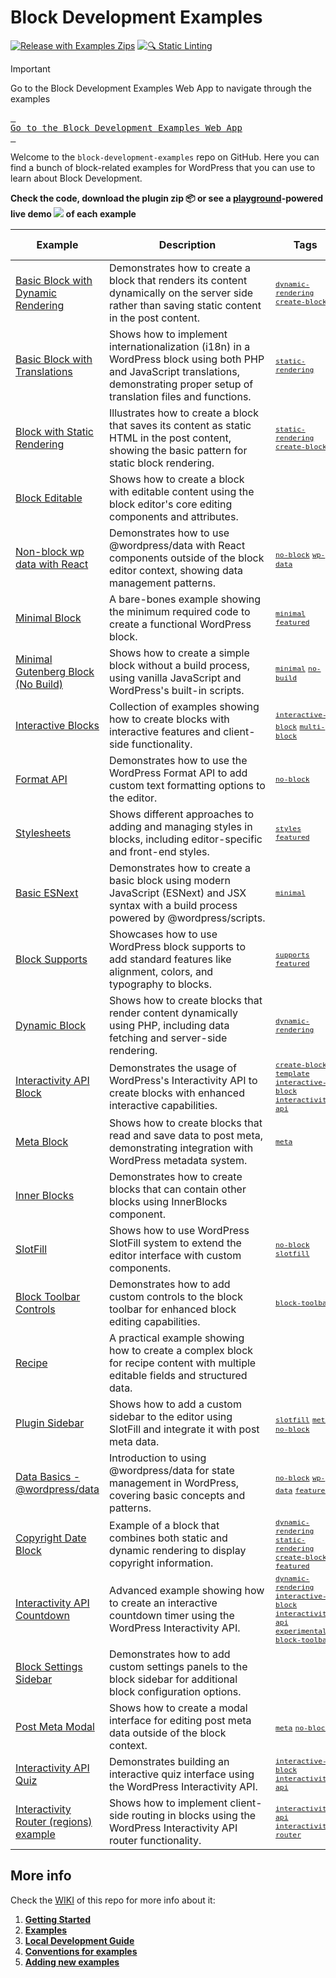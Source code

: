 # Block Development Examples

[![Release with Examples Zips](https://github.com/juanma-wp/block-development-examples/actions/workflows/release-zips.yml/badge.svg)](https://github.com/juanma-wp/block-development-examples/actions/workflows/release-zips.yml) [![🔍 Static Linting](https://github.com/juanma-wp/block-development-examples/actions/workflows/static-linting.yml/badge.svg)](https://github.com/juanma-wp/block-development-examples/actions/workflows/static-linting.yml)

> [!IMPORTANT]  
> Go to the Block Development Examples Web App to navigate through the examples
>
> [<kbd> <br>Go to the Block Development Examples Web App<br> </kbd>](https://juanma-wp.github.io/block-development-examples)

Welcome to the `block-development-examples` repo on GitHub. Here you can find a bunch of block-related examples for WordPress that you can use to learn about Block Development.

**Check the code, download the plugin zip 📦 or see a [playground](https://developer.wordpress.org/playground/)-powered live demo ![](https://raw.githubusercontent.com/WordPress/block-development-examples/trunk/_assets/icon-wp.svg) of each example**

<!-- Please, do not remove these @TABLE EXAMPLES BEGIN and @TABLE EXAMPLES END comments or modify the table inside. This table is automatically generated from the data at _data/examples.json and _data/tags.json -->
<!-- @TABLE EXAMPLES BEGIN -->

| Example                                                                                                                                          | <span style="display: inline-block; width:250px">Description</span>                                                                                                                | Tags                                                                                                                                                                                                                                                                                                                                                                                                                                                                                                                                                                                                                                                                                                 | Download .zip                                                                                                                                                                                                                        | Live Demo                                                                                                                                                                                                                                                                                                                                                      |
| ------------------------------------------------------------------------------------------------------------------------------------------------ | ---------------------------------------------------------------------------------------------------------------------------------------------------------------------------------- | ---------------------------------------------------------------------------------------------------------------------------------------------------------------------------------------------------------------------------------------------------------------------------------------------------------------------------------------------------------------------------------------------------------------------------------------------------------------------------------------------------------------------------------------------------------------------------------------------------------------------------------------------------------------------------------------------------- | ------------------------------------------------------------------------------------------------------------------------------------------------------------------------------------------------------------------------------------ | -------------------------------------------------------------------------------------------------------------------------------------------------------------------------------------------------------------------------------------------------------------------------------------------------------------------------------------------------------------- |
| [Basic Block with Dynamic Rendering](https://github.com/juanma-wp/block-development-examples/tree/trunk/plugins/block-dynamic-rendering-64756b)  | Demonstrates how to create a block that renders its content dynamically on the server side rather than saving static content in the post content.                                  | <small><code><a href="https://juanma-wp.github.io/block-development-examples/?tags=dynamic-rendering">dynamic-rendering</a></code></small> <small><code><a href="https://juanma-wp.github.io/block-development-examples/?tags=create-block">create-block</a></code></small>                                                                                                                                                                                                                                                                                                                                                                                                                          | [📦](https://github.com/juanma-wp/block-development-examples/releases/download/latest/block-dynamic-rendering-64756b.zip 'Install the plugin on any WordPress site using this zip and activate it to see the example in action')     | [![](https://raw.githubusercontent.com/juanma-wp/block-development-examples/trunk/_assets/icon-wp.svg)](https://playground.wordpress.net/?blueprint-url=https://raw.githubusercontent.com/juanma-wp/block-development-examples/trunk/plugins/block-dynamic-rendering-64756b/_playground/blueprint.json 'Click here to access a live demo of this example')     |
| [Basic Block with Translations](https://github.com/juanma-wp/block-development-examples/tree/trunk/plugins/basic-block-translations-3df23d)      | Shows how to implement internationalization (i18n) in a WordPress block using both PHP and JavaScript translations, demonstrating proper setup of translation files and functions. | <small><code><a href="https://juanma-wp.github.io/block-development-examples/?tags=static-rendering">static-rendering</a></code></small>                                                                                                                                                                                                                                                                                                                                                                                                                                                                                                                                                             | [📦](https://github.com/juanma-wp/block-development-examples/releases/download/latest/basic-block-translations-3df23d.zip 'Install the plugin on any WordPress site using this zip and activate it to see the example in action')    | [![](https://raw.githubusercontent.com/juanma-wp/block-development-examples/trunk/_assets/icon-wp.svg)](https://playground.wordpress.net/?blueprint-url=https://raw.githubusercontent.com/juanma-wp/block-development-examples/trunk/plugins/basic-block-translations-3df23d/_playground/blueprint.json 'Click here to access a live demo of this example')    |
| [Block with Static Rendering](https://github.com/juanma-wp/block-development-examples/tree/trunk/plugins/block-static-rendering-b16608)          | Illustrates how to create a block that saves its content as static HTML in the post content, showing the basic pattern for static block rendering.                                 | <small><code><a href="https://juanma-wp.github.io/block-development-examples/?tags=static-rendering">static-rendering</a></code></small> <small><code><a href="https://juanma-wp.github.io/block-development-examples/?tags=create-block">create-block</a></code></small>                                                                                                                                                                                                                                                                                                                                                                                                                            | [📦](https://github.com/juanma-wp/block-development-examples/releases/download/latest/block-static-rendering-b16608.zip 'Install the plugin on any WordPress site using this zip and activate it to see the example in action')      | [![](https://raw.githubusercontent.com/juanma-wp/block-development-examples/trunk/_assets/icon-wp.svg)](https://playground.wordpress.net/?blueprint-url=https://raw.githubusercontent.com/juanma-wp/block-development-examples/trunk/plugins/block-static-rendering-b16608/_playground/blueprint.json 'Click here to access a live demo of this example')      |
| [Block Editable](https://github.com/juanma-wp/block-development-examples/tree/trunk/plugins/editable-block-1b8c51)                               | Shows how to create a block with editable content using the block editor's core editing components and attributes.                                                                 |                                                                                                                                                                                                                                                                                                                                                                                                                                                                                                                                                                                                                                                                                                      | [📦](https://github.com/juanma-wp/block-development-examples/releases/download/latest/editable-block-1b8c51.zip 'Install the plugin on any WordPress site using this zip and activate it to see the example in action')              | [![](https://raw.githubusercontent.com/juanma-wp/block-development-examples/trunk/_assets/icon-wp.svg)](https://playground.wordpress.net/?blueprint-url=https://raw.githubusercontent.com/juanma-wp/block-development-examples/trunk/plugins/editable-block-1b8c51/_playground/blueprint.json 'Click here to access a live demo of this example')              |
| [Non-block wp data with React](https://github.com/juanma-wp/block-development-examples/tree/trunk/plugins/non-block-react-wp-data-56d6f3)        | Demonstrates how to use @wordpress/data with React components outside of the block editor context, showing data management patterns.                                               | <small><code><a href="https://juanma-wp.github.io/block-development-examples/?tags=no-block">no-block</a></code></small> <small><code><a href="https://juanma-wp.github.io/block-development-examples/?tags=wp-data">wp-data</a></code></small>                                                                                                                                                                                                                                                                                                                                                                                                                                                      | [📦](https://github.com/juanma-wp/block-development-examples/releases/download/latest/non-block-react-wp-data-56d6f3.zip 'Install the plugin on any WordPress site using this zip and activate it to see the example in action')     | [![](https://raw.githubusercontent.com/juanma-wp/block-development-examples/trunk/_assets/icon-wp.svg)](https://playground.wordpress.net/?blueprint-url=https://raw.githubusercontent.com/juanma-wp/block-development-examples/trunk/plugins/non-block-react-wp-data-56d6f3/_playground/blueprint.json 'Click here to access a live demo of this example')     |
| [Minimal Block](https://github.com/juanma-wp/block-development-examples/tree/trunk/plugins/minimal-block-ca6eda)                                 | A bare-bones example showing the minimum required code to create a functional WordPress block.                                                                                     | <small><code><a href="https://juanma-wp.github.io/block-development-examples/?tags=minimal">minimal</a></code></small> <small><code><a href="https://juanma-wp.github.io/block-development-examples/?tags=featured">featured</a></code></small>                                                                                                                                                                                                                                                                                                                                                                                                                                                      | [📦](https://github.com/juanma-wp/block-development-examples/releases/download/latest/minimal-block-ca6eda.zip 'Install the plugin on any WordPress site using this zip and activate it to see the example in action')               | [![](https://raw.githubusercontent.com/juanma-wp/block-development-examples/trunk/_assets/icon-wp.svg)](https://playground.wordpress.net/?blueprint-url=https://raw.githubusercontent.com/juanma-wp/block-development-examples/trunk/plugins/minimal-block-ca6eda/_playground/blueprint.json 'Click here to access a live demo of this example')               |
| [Minimal Gutenberg Block (No Build)](https://github.com/juanma-wp/block-development-examples/tree/trunk/plugins/minimal-block-no-build-e621a6)   | Shows how to create a simple block without a build process, using vanilla JavaScript and WordPress's built-in scripts.                                                             | <small><code><a href="https://juanma-wp.github.io/block-development-examples/?tags=minimal">minimal</a></code></small> <small><code><a href="https://juanma-wp.github.io/block-development-examples/?tags=no-build">no-build</a></code></small>                                                                                                                                                                                                                                                                                                                                                                                                                                                      | [📦](https://github.com/juanma-wp/block-development-examples/releases/download/latest/minimal-block-no-build-e621a6.zip 'Install the plugin on any WordPress site using this zip and activate it to see the example in action')      | [![](https://raw.githubusercontent.com/juanma-wp/block-development-examples/trunk/_assets/icon-wp.svg)](https://playground.wordpress.net/?blueprint-url=https://raw.githubusercontent.com/juanma-wp/block-development-examples/trunk/plugins/minimal-block-no-build-e621a6/_playground/blueprint.json 'Click here to access a live demo of this example')      |
| [Interactive Blocks](https://github.com/juanma-wp/block-development-examples/tree/trunk/plugins/interactive-blocks-demos-99def1)                 | Collection of examples showing how to create blocks with interactive features and client-side functionality.                                                                       | <small><code><a href="https://juanma-wp.github.io/block-development-examples/?tags=interactive-block">interactive-block</a></code></small> <small><code><a href="https://juanma-wp.github.io/block-development-examples/?tags=multi-block">multi-block</a></code></small>                                                                                                                                                                                                                                                                                                                                                                                                                            | [📦](https://github.com/juanma-wp/block-development-examples/releases/download/latest/interactive-blocks-demos-99def1.zip 'Install the plugin on any WordPress site using this zip and activate it to see the example in action')    | [![](https://raw.githubusercontent.com/juanma-wp/block-development-examples/trunk/_assets/icon-wp.svg)](https://playground.wordpress.net/?blueprint-url=https://raw.githubusercontent.com/juanma-wp/block-development-examples/trunk/plugins/interactive-blocks-demos-99def1/_playground/blueprint.json 'Click here to access a live demo of this example')    |
| [Format API](https://github.com/juanma-wp/block-development-examples/tree/trunk/plugins/format-api-f14b86)                                       | Demonstrates how to use the WordPress Format API to add custom text formatting options to the editor.                                                                              | <small><code><a href="https://juanma-wp.github.io/block-development-examples/?tags=no-block">no-block</a></code></small>                                                                                                                                                                                                                                                                                                                                                                                                                                                                                                                                                                             | [📦](https://github.com/juanma-wp/block-development-examples/releases/download/latest/format-api-f14b86.zip 'Install the plugin on any WordPress site using this zip and activate it to see the example in action')                  | [![](https://raw.githubusercontent.com/juanma-wp/block-development-examples/trunk/_assets/icon-wp.svg)](https://playground.wordpress.net/?blueprint-url=https://raw.githubusercontent.com/juanma-wp/block-development-examples/trunk/plugins/format-api-f14b86/_playground/blueprint.json 'Click here to access a live demo of this example')                  |
| [Stylesheets](https://github.com/juanma-wp/block-development-examples/tree/trunk/plugins/stylesheets-79a4c3)                                     | Shows different approaches to adding and managing styles in blocks, including editor-specific and front-end styles.                                                                | <small><code><a href="https://juanma-wp.github.io/block-development-examples/?tags=styles">styles</a></code></small> <small><code><a href="https://juanma-wp.github.io/block-development-examples/?tags=featured">featured</a></code></small>                                                                                                                                                                                                                                                                                                                                                                                                                                                        | [📦](https://github.com/juanma-wp/block-development-examples/releases/download/latest/stylesheets-79a4c3.zip 'Install the plugin on any WordPress site using this zip and activate it to see the example in action')                 | [![](https://raw.githubusercontent.com/juanma-wp/block-development-examples/trunk/_assets/icon-wp.svg)](https://playground.wordpress.net/?blueprint-url=https://raw.githubusercontent.com/juanma-wp/block-development-examples/trunk/plugins/stylesheets-79a4c3/_playground/blueprint.json 'Click here to access a live demo of this example')                 |
| [Basic ESNext](https://github.com/juanma-wp/block-development-examples/tree/trunk/plugins/basic-esnext-a2ab62)                                   | Demonstrates how to create a basic block using modern JavaScript (ESNext) and JSX syntax with a build process powered by @wordpress/scripts.                                       | <small><code><a href="https://juanma-wp.github.io/block-development-examples/?tags=minimal">minimal</a></code></small>                                                                                                                                                                                                                                                                                                                                                                                                                                                                                                                                                                               | [📦](https://github.com/juanma-wp/block-development-examples/releases/download/latest/basic-esnext-a2ab62.zip 'Install the plugin on any WordPress site using this zip and activate it to see the example in action')                | [![](https://raw.githubusercontent.com/juanma-wp/block-development-examples/trunk/_assets/icon-wp.svg)](https://playground.wordpress.net/?blueprint-url=https://raw.githubusercontent.com/juanma-wp/block-development-examples/trunk/plugins/basic-esnext-a2ab62/_playground/blueprint.json 'Click here to access a live demo of this example')                |
| [Block Supports](https://github.com/juanma-wp/block-development-examples/tree/trunk/plugins/block-supports-6aa4dd)                               | Showcases how to use WordPress block supports to add standard features like alignment, colors, and typography to blocks.                                                           | <small><code><a href="https://juanma-wp.github.io/block-development-examples/?tags=supports">supports</a></code></small> <small><code><a href="https://juanma-wp.github.io/block-development-examples/?tags=featured">featured</a></code></small>                                                                                                                                                                                                                                                                                                                                                                                                                                                    | [📦](https://github.com/juanma-wp/block-development-examples/releases/download/latest/block-supports-6aa4dd.zip 'Install the plugin on any WordPress site using this zip and activate it to see the example in action')              | [![](https://raw.githubusercontent.com/juanma-wp/block-development-examples/trunk/_assets/icon-wp.svg)](https://playground.wordpress.net/?blueprint-url=https://raw.githubusercontent.com/juanma-wp/block-development-examples/trunk/plugins/block-supports-6aa4dd/_playground/blueprint.json 'Click here to access a live demo of this example')              |
| [Dynamic Block](https://github.com/juanma-wp/block-development-examples/tree/trunk/plugins/dynamic-block-b0bce7)                                 | Shows how to create blocks that render content dynamically using PHP, including data fetching and server-side rendering.                                                           | <small><code><a href="https://juanma-wp.github.io/block-development-examples/?tags=dynamic-rendering">dynamic-rendering</a></code></small>                                                                                                                                                                                                                                                                                                                                                                                                                                                                                                                                                           | [📦](https://github.com/juanma-wp/block-development-examples/releases/download/latest/dynamic-block-b0bce7.zip 'Install the plugin on any WordPress site using this zip and activate it to see the example in action')               | [![](https://raw.githubusercontent.com/juanma-wp/block-development-examples/trunk/_assets/icon-wp.svg)](https://playground.wordpress.net/?blueprint-url=https://raw.githubusercontent.com/juanma-wp/block-development-examples/trunk/plugins/dynamic-block-b0bce7/_playground/blueprint.json 'Click here to access a live demo of this example')               |
| [Interactivity API Block](https://github.com/juanma-wp/block-development-examples/tree/trunk/plugins/interactivity-api-block-833d15)             | Demonstrates the usage of WordPress's Interactivity API to create blocks with enhanced interactive capabilities.                                                                   | <small><code><a href="https://juanma-wp.github.io/block-development-examples/?tags=create-block-template">create-block-template</a></code></small> <small><code><a href="https://juanma-wp.github.io/block-development-examples/?tags=interactive-block">interactive-block</a></code></small> <small><code><a href="https://juanma-wp.github.io/block-development-examples/?tags=interactivity-api">interactivity-api</a></code></small>                                                                                                                                                                                                                                                             | [📦](https://github.com/juanma-wp/block-development-examples/releases/download/latest/interactivity-api-block-833d15.zip 'Install the plugin on any WordPress site using this zip and activate it to see the example in action')     | [![](https://raw.githubusercontent.com/juanma-wp/block-development-examples/trunk/_assets/icon-wp.svg)](https://playground.wordpress.net/?blueprint-url=https://raw.githubusercontent.com/juanma-wp/block-development-examples/trunk/plugins/interactivity-api-block-833d15/_playground/blueprint.json 'Click here to access a live demo of this example')     |
| [Meta Block](https://github.com/juanma-wp/block-development-examples/tree/trunk/plugins/meta-block-bb1e55)                                       | Shows how to create blocks that read and save data to post meta, demonstrating integration with WordPress metadata system.                                                         | <small><code><a href="https://juanma-wp.github.io/block-development-examples/?tags=meta">meta</a></code></small>                                                                                                                                                                                                                                                                                                                                                                                                                                                                                                                                                                                     | [📦](https://github.com/juanma-wp/block-development-examples/releases/download/latest/meta-block-bb1e55.zip 'Install the plugin on any WordPress site using this zip and activate it to see the example in action')                  | [![](https://raw.githubusercontent.com/juanma-wp/block-development-examples/trunk/_assets/icon-wp.svg)](https://playground.wordpress.net/?blueprint-url=https://raw.githubusercontent.com/juanma-wp/block-development-examples/trunk/plugins/meta-block-bb1e55/_playground/blueprint.json 'Click here to access a live demo of this example')                  |
| [Inner Blocks](https://github.com/juanma-wp/block-development-examples/tree/trunk/plugins/inner-blocks-dcd824)                                   | Demonstrates how to create blocks that can contain other blocks using InnerBlocks component.                                                                                       |                                                                                                                                                                                                                                                                                                                                                                                                                                                                                                                                                                                                                                                                                                      | [📦](https://github.com/juanma-wp/block-development-examples/releases/download/latest/inner-blocks-dcd824.zip 'Install the plugin on any WordPress site using this zip and activate it to see the example in action')                | [![](https://raw.githubusercontent.com/juanma-wp/block-development-examples/trunk/_assets/icon-wp.svg)](https://playground.wordpress.net/?blueprint-url=https://raw.githubusercontent.com/juanma-wp/block-development-examples/trunk/plugins/inner-blocks-dcd824/_playground/blueprint.json 'Click here to access a live demo of this example')                |
| [SlotFill](https://github.com/juanma-wp/block-development-examples/tree/trunk/plugins/slotfill-2fb190)                                           | Shows how to use WordPress SlotFill system to extend the editor interface with custom components.                                                                                  | <small><code><a href="https://juanma-wp.github.io/block-development-examples/?tags=no-block">no-block</a></code></small> <small><code><a href="https://juanma-wp.github.io/block-development-examples/?tags=slotfill">slotfill</a></code></small>                                                                                                                                                                                                                                                                                                                                                                                                                                                    | [📦](https://github.com/juanma-wp/block-development-examples/releases/download/latest/slotfill-2fb190.zip 'Install the plugin on any WordPress site using this zip and activate it to see the example in action')                    | [![](https://raw.githubusercontent.com/juanma-wp/block-development-examples/trunk/_assets/icon-wp.svg)](https://playground.wordpress.net/?blueprint-url=https://raw.githubusercontent.com/juanma-wp/block-development-examples/trunk/plugins/slotfill-2fb190/_playground/blueprint.json 'Click here to access a live demo of this example')                    |
| [Block Toolbar Controls](https://github.com/juanma-wp/block-development-examples/tree/trunk/plugins/block-toolbar-ab967f)                        | Demonstrates how to add custom controls to the block toolbar for enhanced block editing capabilities.                                                                              | <small><code><a href="https://juanma-wp.github.io/block-development-examples/?tags=block-toolbar">block-toolbar</a></code></small>                                                                                                                                                                                                                                                                                                                                                                                                                                                                                                                                                                   | [📦](https://github.com/juanma-wp/block-development-examples/releases/download/latest/block-toolbar-ab967f.zip 'Install the plugin on any WordPress site using this zip and activate it to see the example in action')               | [![](https://raw.githubusercontent.com/juanma-wp/block-development-examples/trunk/_assets/icon-wp.svg)](https://playground.wordpress.net/?blueprint-url=https://raw.githubusercontent.com/juanma-wp/block-development-examples/trunk/plugins/block-toolbar-ab967f/_playground/blueprint.json 'Click here to access a live demo of this example')               |
| [Recipe](https://github.com/juanma-wp/block-development-examples/tree/trunk/plugins/recipe-card-744e8a)                                          | A practical example showing how to create a complex block for recipe content with multiple editable fields and structured data.                                                    |                                                                                                                                                                                                                                                                                                                                                                                                                                                                                                                                                                                                                                                                                                      | [📦](https://github.com/juanma-wp/block-development-examples/releases/download/latest/recipe-card-744e8a.zip 'Install the plugin on any WordPress site using this zip and activate it to see the example in action')                 | [![](https://raw.githubusercontent.com/juanma-wp/block-development-examples/trunk/_assets/icon-wp.svg)](https://playground.wordpress.net/?blueprint-url=https://raw.githubusercontent.com/juanma-wp/block-development-examples/trunk/plugins/recipe-card-744e8a/_playground/blueprint.json 'Click here to access a live demo of this example')                 |
| [Plugin Sidebar](https://github.com/juanma-wp/block-development-examples/tree/trunk/plugins/plugin-sidebar-9ee4a6)                               | Shows how to add a custom sidebar to the editor using SlotFill and integrate it with post meta data.                                                                               | <small><code><a href="https://juanma-wp.github.io/block-development-examples/?tags=slotfill">slotfill</a></code></small> <small><code><a href="https://juanma-wp.github.io/block-development-examples/?tags=meta">meta</a></code></small> <small><code><a href="https://juanma-wp.github.io/block-development-examples/?tags=no-block">no-block</a></code></small>                                                                                                                                                                                                                                                                                                                                   | [📦](https://github.com/juanma-wp/block-development-examples/releases/download/latest/plugin-sidebar-9ee4a6.zip 'Install the plugin on any WordPress site using this zip and activate it to see the example in action')              | [![](https://raw.githubusercontent.com/juanma-wp/block-development-examples/trunk/_assets/icon-wp.svg)](https://playground.wordpress.net/?blueprint-url=https://raw.githubusercontent.com/juanma-wp/block-development-examples/trunk/plugins/plugin-sidebar-9ee4a6/_playground/blueprint.json 'Click here to access a live demo of this example')              |
| [Data Basics - @wordpress/data](https://github.com/juanma-wp/block-development-examples/tree/trunk/plugins/data-basics-59c8f8)                   | Introduction to using @wordpress/data for state management in WordPress, covering basic concepts and patterns.                                                                     | <small><code><a href="https://juanma-wp.github.io/block-development-examples/?tags=no-block">no-block</a></code></small> <small><code><a href="https://juanma-wp.github.io/block-development-examples/?tags=wp-data">wp-data</a></code></small> <small><code><a href="https://juanma-wp.github.io/block-development-examples/?tags=featured">featured</a></code></small>                                                                                                                                                                                                                                                                                                                             | [📦](https://github.com/juanma-wp/block-development-examples/releases/download/latest/data-basics-59c8f8.zip 'Install the plugin on any WordPress site using this zip and activate it to see the example in action')                 | [![](https://raw.githubusercontent.com/juanma-wp/block-development-examples/trunk/_assets/icon-wp.svg)](https://playground.wordpress.net/?blueprint-url=https://raw.githubusercontent.com/juanma-wp/block-development-examples/trunk/plugins/data-basics-59c8f8/_playground/blueprint.json 'Click here to access a live demo of this example')                 |
| [Copyright Date Block](https://github.com/juanma-wp/block-development-examples/tree/trunk/plugins/copyright-date-block-09aac3)                   | Example of a block that combines both static and dynamic rendering to display copyright information.                                                                               | <small><code><a href="https://juanma-wp.github.io/block-development-examples/?tags=dynamic-rendering">dynamic-rendering</a></code></small> <small><code><a href="https://juanma-wp.github.io/block-development-examples/?tags=static-rendering">static-rendering</a></code></small> <small><code><a href="https://juanma-wp.github.io/block-development-examples/?tags=create-block">create-block</a></code></small> <small><code><a href="https://juanma-wp.github.io/block-development-examples/?tags=featured">featured</a></code></small>                                                                                                                                                        | [📦](https://github.com/juanma-wp/block-development-examples/releases/download/latest/copyright-date-block-09aac3.zip 'Install the plugin on any WordPress site using this zip and activate it to see the example in action')        | [![](https://raw.githubusercontent.com/juanma-wp/block-development-examples/trunk/_assets/icon-wp.svg)](https://playground.wordpress.net/?blueprint-url=https://raw.githubusercontent.com/juanma-wp/block-development-examples/trunk/plugins/copyright-date-block-09aac3/_playground/blueprint.json 'Click here to access a live demo of this example')        |
| [Interactivity API Countdown](https://github.com/juanma-wp/block-development-examples/tree/trunk/plugins/interactivity-api-countdown-3cd73e)     | Advanced example showing how to create an interactive countdown timer using the WordPress Interactivity API.                                                                       | <small><code><a href="https://juanma-wp.github.io/block-development-examples/?tags=dynamic-rendering">dynamic-rendering</a></code></small> <small><code><a href="https://juanma-wp.github.io/block-development-examples/?tags=interactive-block">interactive-block</a></code></small> <small><code><a href="https://juanma-wp.github.io/block-development-examples/?tags=interactivity-api">interactivity-api</a></code></small> <small><code><a href="https://juanma-wp.github.io/block-development-examples/?tags=experimental">experimental</a></code></small> <small><code><a href="https://juanma-wp.github.io/block-development-examples/?tags=block-toolbar">block-toolbar</a></code></small> | [📦](https://github.com/juanma-wp/block-development-examples/releases/download/latest/interactivity-api-countdown-3cd73e.zip 'Install the plugin on any WordPress site using this zip and activate it to see the example in action') | [![](https://raw.githubusercontent.com/juanma-wp/block-development-examples/trunk/_assets/icon-wp.svg)](https://playground.wordpress.net/?blueprint-url=https://raw.githubusercontent.com/juanma-wp/block-development-examples/trunk/plugins/interactivity-api-countdown-3cd73e/_playground/blueprint.json 'Click here to access a live demo of this example') |
| [Block Settings Sidebar](https://github.com/juanma-wp/block-development-examples/tree/trunk/plugins/settings-sidebar-82c525)                     | Demonstrates how to add custom settings panels to the block sidebar for additional block configuration options.                                                                    |                                                                                                                                                                                                                                                                                                                                                                                                                                                                                                                                                                                                                                                                                                      | [📦](https://github.com/juanma-wp/block-development-examples/releases/download/latest/settings-sidebar-82c525.zip 'Install the plugin on any WordPress site using this zip and activate it to see the example in action')            | [![](https://raw.githubusercontent.com/juanma-wp/block-development-examples/trunk/_assets/icon-wp.svg)](https://playground.wordpress.net/?blueprint-url=https://raw.githubusercontent.com/juanma-wp/block-development-examples/trunk/plugins/settings-sidebar-82c525/_playground/blueprint.json 'Click here to access a live demo of this example')            |
| [Post Meta Modal](https://github.com/juanma-wp/block-development-examples/tree/trunk/plugins/post-meta-modal-2502fb)                             | Shows how to create a modal interface for editing post meta data outside of the block context.                                                                                     | <small><code><a href="https://juanma-wp.github.io/block-development-examples/?tags=meta">meta</a></code></small> <small><code><a href="https://juanma-wp.github.io/block-development-examples/?tags=no-block">no-block</a></code></small>                                                                                                                                                                                                                                                                                                                                                                                                                                                            | [📦](https://github.com/juanma-wp/block-development-examples/releases/download/latest/post-meta-modal-2502fb.zip 'Install the plugin on any WordPress site using this zip and activate it to see the example in action')             | [![](https://raw.githubusercontent.com/juanma-wp/block-development-examples/trunk/_assets/icon-wp.svg)](https://playground.wordpress.net/?blueprint-url=https://raw.githubusercontent.com/juanma-wp/block-development-examples/trunk/plugins/post-meta-modal-2502fb/_playground/blueprint.json 'Click here to access a live demo of this example')             |
| [Interactivity API Quiz](https://github.com/juanma-wp/block-development-examples/tree/trunk/plugins/interactivity-api-quiz-1835fa)               | Demonstrates building an interactive quiz interface using the WordPress Interactivity API.                                                                                         | <small><code><a href="https://juanma-wp.github.io/block-development-examples/?tags=interactive-block">interactive-block</a></code></small> <small><code><a href="https://juanma-wp.github.io/block-development-examples/?tags=interactivity-api">interactivity-api</a></code></small>                                                                                                                                                                                                                                                                                                                                                                                                                | [📦](https://github.com/juanma-wp/block-development-examples/releases/download/latest/interactivity-api-quiz-1835fa.zip 'Install the plugin on any WordPress site using this zip and activate it to see the example in action')      | [![](https://raw.githubusercontent.com/juanma-wp/block-development-examples/trunk/_assets/icon-wp.svg)](https://playground.wordpress.net/?blueprint-url=https://raw.githubusercontent.com/juanma-wp/block-development-examples/trunk/plugins/interactivity-api-quiz-1835fa/_playground/blueprint.json 'Click here to access a live demo of this example')      |
| [Interactivity Router (regions) example](https://github.com/juanma-wp/block-development-examples/tree/trunk/plugins/interactivity-router-2f43f8) | Shows how to implement client-side routing in blocks using the WordPress Interactivity API router functionality.                                                                   | <small><code><a href="https://juanma-wp.github.io/block-development-examples/?tags=interactivity-api">interactivity-api</a></code></small> <small><code><a href="https://juanma-wp.github.io/block-development-examples/?tags=interactivity-router">interactivity-router</a></code></small>                                                                                                                                                                                                                                                                                                                                                                                                          | [📦](https://github.com/juanma-wp/block-development-examples/releases/download/latest/interactivity-router-2f43f8.zip 'Install the plugin on any WordPress site using this zip and activate it to see the example in action')        | [![](https://raw.githubusercontent.com/juanma-wp/block-development-examples/trunk/_assets/icon-wp.svg)](https://playground.wordpress.net/?blueprint-url=https://raw.githubusercontent.com/juanma-wp/block-development-examples/trunk/plugins/interactivity-router-2f43f8/_playground/blueprint.json 'Click here to access a live demo of this example')        |

<!-- @TABLE EXAMPLES END -->

## More info

Check the [WIKI](https://github.com/WordPress/block-development-examples/wiki) of this repo for more info about it:

1. **[Getting Started](https://github.com/WordPress/block-development-examples/wiki/01-Getting-Started)**
2. **[Examples](https://github.com/WordPress/block-development-examples/wiki/02-Examples)**
3. **[Local Development Guide](https://github.com/WordPress/block-development-examples/wiki/05-Local-Development-Guide)**
4. **[Conventions for examples](https://github.com/WordPress/block-development-examples/wiki/06-Conventions-for-examples)**
5. **[Adding new examples](https://github.com/WordPress/block-development-examples/wiki/07-Adding-new-examples)**
